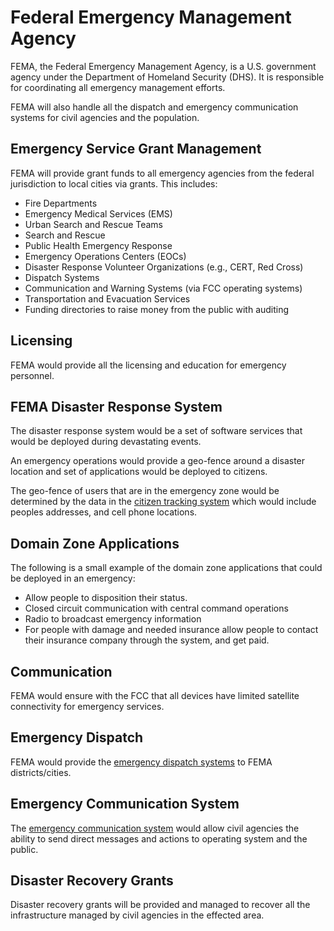 # Federal Emergency Management Agency

FEMA, the Federal Emergency Management Agency, is a U.S. government agency under the Department of Homeland Security (DHS). It is responsible for coordinating all emergency management efforts.

FEMA will also handle all the dispatch and emergency communication systems for civil agencies and the population.

## Emergency Service Grant Management

FEMA will provide grant funds to all emergency agencies from the federal jurisdiction to local cities via grants. This includes:

- Fire Departments
- Emergency Medical Services (EMS)
- Urban Search and Rescue Teams
- Search and Rescue
- Public Health Emergency Response
- Emergency Operations Centers (EOCs)
- Disaster Response Volunteer Organizations (e.g., CERT, Red Cross)
- Dispatch Systems
- Communication and Warning Systems (via FCC operating systems)
- Transportation and Evacuation Services
- Funding directories to raise money from the public with auditing

## Licensing

FEMA would provide all the licensing and education for emergency personnel.

## FEMA Disaster Response System

The disaster response system would be a set of software services that would be deployed during devastating events.

An emergency operations would provide a geo-fence around a disaster location and set of applications would be deployed to citizens.

The geo-fence of users that are in the emergency zone would be determined by the data in the [citizen tracking system](/grants/personal-profile/government-os-services/citizen-tracking-system/) which would include peoples addresses, and cell phone locations.

## Domain Zone Applications

The following is a small example of the domain zone applications that could be deployed in an emergency:

- Allow people to disposition their status.
- Closed circuit communication with central command operations
- Radio to broadcast emergency information
- For people with damage and needed insurance allow people to contact their insurance company through the system, and get paid.

## Communication

FEMA would ensure with the FCC that all devices have limited satellite connectivity for emergency services.

## Emergency Dispatch

FEMA would provide the [emergency dispatch systems](./emeregency-dispatch/index.md) to FEMA districts/cities.

## Emergency Communication System

The [emergency communication system](./emergency-communication-system/index.md) would allow civil agencies the ability to send direct messages and actions to operating system and the public.

## Disaster Recovery Grants

Disaster recovery grants will be provided and managed to recover all the infrastructure managed by civil agencies in the effected area.
